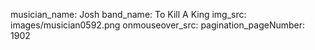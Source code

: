 musician_name: Josh
band_name: To Kill A King
img_src: images/musician0592.png
onmouseover_src: 
pagination_pageNumber: 1902
